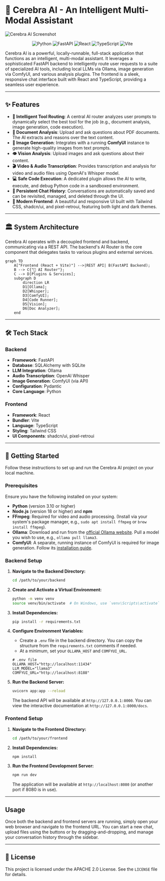 # 🤖 Cerebra AI - An Intelligent Multi-Modal Assistant

![Cerebra AI Screenshot](https://raw.githubusercontent.com/NemesisWaVe/Cerebra-AI/main/Frontend/assets/Cerebra-Screenshot.png)

<p align="center">
  <img alt="Python" src="https://img.shields.io/badge/Python-3776AB?style=for-the-badge&logo=python&logoColor=white"/>
  <img alt="FastAPI" src="https://img.shields.io/badge/FastAPI-009688?style=for-the-badge&logo=fastapi&logoColor=white"/>
  <img alt="React" src="https://img.shields.io/badge/React-61DAFB?style=for-the-badge&logo=react&logoColor=black"/>
  <img alt="TypeScript" src="https://img.shields.io/badge/TypeScript-3178C6?style=for-the-badge&logo=typescript&logoColor=white"/>
  <img alt="Vite" src="https://img.shields.io/badge/Vite-646CFF?style=for-the-badge&logo=vite&logoColor=white"/>
</p>

Cerebra AI is a powerful, locally-runnable, full-stack application that functions as an intelligent, multi-modal assistant. It leverages a sophisticated FastAPI backend to intelligently route user requests to a suite of specialized AI tools, including local LLMs via Ollama, image generation via ComfyUI, and various analysis plugins. The frontend is a sleek, responsive chat interface built with React and TypeScript, providing a seamless user experience.

---

## ✨ Features

- **🧠 Intelligent Tool Routing**: A central AI router analyzes user prompts to dynamically select the best tool for the job (e.g., document analysis, image generation, code execution).
- **📄 Document Analysis**: Upload and ask questions about PDF documents. The AI extracts and reasons over the text content.
- **🎨 Image Generation**: Integrates with a running **ComfyUI** instance to generate high-quality images from text prompts.
- **👁️ Vision Analysis**: Upload images and ask questions about their content.
- **🎬 Video & Audio Transcription**: Provides transcription and analysis for video and audio files using OpenAI's Whisper model.
- **💻 Safe Code Execution**: A dedicated plugin allows the AI to write, execute, and debug Python code in a sandboxed environment.
- **💾 Persistent Chat History**: Conversations are automatically saved and can be revisited, managed, and deleted through the UI.
- **🎨 Modern Frontend**: A beautiful and responsive UI built with Tailwind CSS, shadcn/ui, and pixel-retroui, featuring both light and dark themes.

---

## 🏛️ System Architecture

Cerebra AI operates with a decoupled frontend and backend, communicating via a REST API. The backend's AI Router is the core component that delegates tasks to various plugins and external services.

```mermaid
graph TD
    A["Frontend (React + Vite)"] -->|REST API| B(FastAPI Backend);
    B --> C{"🧠 AI Router"};
    C --> D[Plugins & Services];
    subgraph D
        direction LR
        D1[Ollama];
        D2[Whisper];
        D3[ComfyUI];
        D4[Code Runner];
        D5[Vision];
        D6[Doc Analyzer];
    end
```
---

## 🛠️ Tech Stack

### Backend
- **Framework**: FastAPI
- **Database**: SQLAlchemy with SQLite
- **LLM Integration**: Ollama
- **Audio Transcription**: OpenAI Whisper
- **Image Generation**: ComfyUI (via API)
- **Configuration**: Pydantic
- **Core Language**: Python

### Frontend
- **Framework**: React
- **Bundler**: Vite
- **Language**: TypeScript
- **Styling**: Tailwind CSS
- **UI Components**: shadcn/ui, pixel-retroui

---

## 🚀 Getting Started

Follow these instructions to set up and run the Cerebra AI project on your local machine.

### Prerequisites

Ensure you have the following installed on your system:
- **Python** (version 3.10 or higher)
- **Node.js** (version 18 or higher) and **npm**
- **FFmpeg**: Required for video and audio processing. (Install via your system's package manager, e.g., `sudo apt install ffmpeg` or `brew install ffmpeg`).
- **Ollama**: Download and run from the [official Ollama website](https://ollama.com/). Pull a model you wish to use, e.g., `ollama pull llama3`.
- **ComfyUI**: A separate, running instance of ComfyUI is required for image generation. Follow its [installation guide](https://github.com/comfyanonymous/ComfyUI).

### Backend Setup

1.  **Navigate to the Backend Directory:**
    ```bash
    cd /path/to/your/backend
    ```

2.  **Create and Activate a Virtual Environment:**
    ```bash
    python -m venv venv
    source venv/bin/activate  # On Windows, use `venv\Scripts\activate`
    ```

3.  **Install Dependencies:**
    ```bash
    pip install -r requirements.txt
    ```

4.  **Configure Environment Variables:**
    - Create a `.env` file in the backend directory. You can copy the structure from the `requirements.txt` comments if needed.
    - At a minimum, set your `OLLAMA_HOST` and `COMFYUI_URL`.
    ```env
    # .env file
    OLLAMA_HOST="http://localhost:11434"
    LLM_MODEL="llama3" 
    COMFYUI_URL="http://localhost:8188"
    ```

5.  **Run the Backend Server:**
    ```bash
    uvicorn app:app --reload
    ```
    The backend API will be available at `http://127.0.0.1:8000`. You can view the interactive documentation at `http://127.0.0.1:8000/docs`.

### Frontend Setup

1.  **Navigate to the Frontend Directory:**
    ```bash
    cd /path/to/your/frontend
    ```

2.  **Install Dependencies:**
    ```bash
    npm install
    ```

3.  **Run the Frontend Development Server:**
    ```bash
    npm run dev
    ```
    The application will be available at `http://localhost:8080` (or another port if 8080 is in use).

---

## Usage

Once both the backend and frontend servers are running, simply open your web browser and navigate to the frontend URL. You can start a new chat, upload files using the buttons or by dragging-and-dropping, and manage your conversation history through the sidebar.

---

## 📜 License

This project is licensed under the APACHE 2.0 License. See the `LICENSE` file for details.
